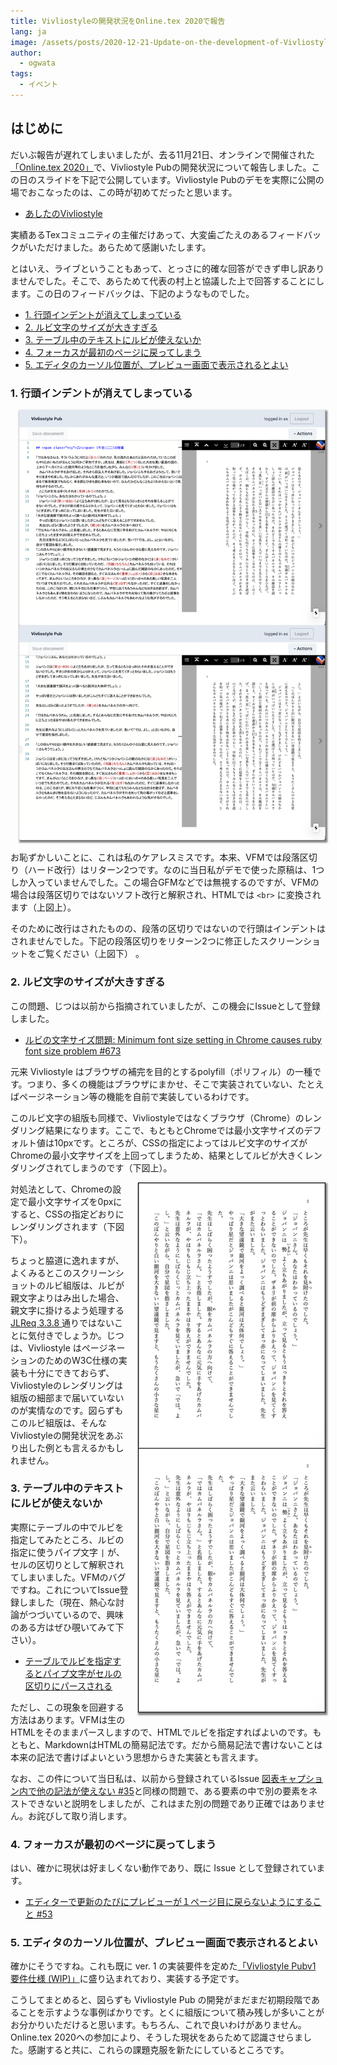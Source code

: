 ```yaml
---
title: Vivliostyleの開発状況をOnline.tex 2020で報告
lang: ja
image: /assets/posts/2020-12-21-Update-on-the-development-of-Vivliostyle-at-Online.tex-2020/fig-1.png
author:
  - ogwata
tags:
  - イベント
---
```


## はじめに

だいぶ報告が遅れてしまいましたが、去る11月21日、オンラインで開催された[「Online.tex 2020」<i class="mdi mdi-open-in-new"></i>](https://connpass.com/event/188075/)で、Vivliostyle Pubの開発状況について報告しました。この日のスライドを下記で公開しています。Vivliostyle Pubのデモを実際に公開の場でおこなったのは、この時が初めてだったと思います。

- [あしたのVivliostyle<i class="mdi mdi-open-in-new"></i>](https://www2.slideshare.net/ogwata_1959/vivliostyle-239370581)

実績あるTexコミュニティの主催だけあって、大変歯ごたえのあるフィードバックがいただけました。あらためて感謝いたします。

とはいえ、ライブということもあって、とっさに的確な回答ができず申し訳ありませんでした。そこで、あらためて代表の村上と協議した上で回答することにします。この日のフィードバックは、下記のようなものでした。

- [1. 行頭インデントが消えてしまっている](#1-行頭インデントが消えてしまっている)
- [2. ルビ文字のサイズが大きすぎる](#2-ルビ文字のサイズが大きすぎる)
- [3. テーブル中のテキストにルビが使えないか](#3-テーブル中のテキストにルビが使えないか)
- [4. フォーカスが最初のページに戻ってしまう](#4-フォーカスが最初のページに戻ってしまう)
- [5. エディタのカーソル位置が、プレビュー画面で表示されるとよい](#5-エディタのカーソル位置がプレビュー画面で表示されるとよい)

### 1. 行頭インデントが消えてしまっている

<div style="float: right; margin: 0 0 1em 1em;"><img src="/assets/posts/2020-12-21-Update-on-the-development-of-Vivliostyle-at-Online.tex-2020/fig-1.png" alt="A text document created with a double return code to separate paragraphs" style="width: 500px; box-shadow: 1px 2px 2.5px 1.5px grey;" /></div>

お恥ずかしいことに、これは私のケアレスミスです。本来、VFMでは段落区切り（ハード改行）はリターン2つです。なのに当日私がデモで使った原稿は、1つしか入っていませんでした。この場合GFMなどでは無視するのですが、VFMの場合は段落区切りではないソフト改行と解釈され、HTMLでは `<br>` に変換されます（上図上）。

そのために改行はされたものの、段落の区切りではないので行頭はインデントはされませんでした。下記の段落区切りをリターン2つに修正したスクリーンショットをご覧ください（上図下）
。

### 2. ルビ文字のサイズが大きすぎる

この問題、じつは以前から指摘されていましたが、この機会にIssueとして登録しました。

- [ルビの文字サイズ問題: Minimum font size setting in Chrome causes ruby font size problem #673 <i class="mdi mdi-open-in-new"></i>](https://github.com/vivliostyle/vivliostyle.js/issues/673)

元来 Vivliostyle はブラウザの補完を目的とするpolyfill（ポリフィル）の一種です。つまり、多くの機能はブラウザにまかせ、そこで実装されていない、たとえばページネーション等の機能を自前で実装しているわけです。

このルビ文字の組版も同様で、Vivliostyleではなくブラウザ（Chrome）のレンダリング結果になります。ここで、もともとChromeでは最小文字サイズのデフォルト値は10pxです。ところが、CSSの指定によってはルビ文字のサイズがChromeの最小文字サイズを上回ってしまうため、結果としてルビが大きくレンダリングされてしまうのです（下図上）。

<div style="float: right; margin: 0 0 1em 1em;"><img src="/assets/posts/2020-12-21-Update-on-the-development-of-Vivliostyle-at-Online.tex-2020/fig-2.png" alt="Typesetting results with the default minimum font size (10px) in Chrome" style="width: 300px; box-shadow: 1px 2px 2.5px 1.5px grey;" /></div>

対処法として、Chromeの設定で最小文字サイズを0pxにすると、CSSの指定どおりにレンダリングされます（下図下）。

ちょっと脇道に逸れますが、よくみるとこのスクリーンショットのルビ組版は、ルビが親文字よりはみ出した場合、親文字に掛けるよう処理する[JLReq 3.3.8  <i class="mdi mdi-open-in-new"></i>](https://www.w3.org/TR/jlreq/#adjustments_of_ruby_with_length_longer_than_that_of_the_base_characters)通りではないことに気付きでしょうか。じつは、Vivliostyle はページネーションのためのW3C仕様の実装も十分にできておらず、Vivliostyleのレンダリングは組版の細部まで届いていないのが実情なのです。図らずもこのルビ組版は、そんなVivliostyleの開発状況をあぶり出した例とも言えるかもしれません。

### 3. テーブル中のテキストにルビが使えないか

実際にテーブルの中でルビを指定してみたところ、ルビの指定に使うパイプ文字 `|` が、セルの区切りとして解釈されてしまいました。VFMのバグですね。これについてIssue登録しました（現在、熱心な討論がつづいているので、興味のある方はぜひ覗いてみて下さい）。

- [テーブルでルビを指定するとパイプ文字がセルの区切りにパースされる](https://github.com/vivliostyle/vfm/issues/44)

ただし、この現象を回避する方法はあります。VFMは生のHTMLをそのままパースしますので、HTMLでルビを指定すればよいのです。もともと、MarkdownはHTMLの簡易記法です。だから簡易記法で書けないことは本来の記法で書けばよいという思想からきた実装とも言えます。

なお、この件について当日私は、以前から登録されているIssue [図表キャプション内で他の記法が使えない #35](https://github.com/vivliostyle/vfm/issues/35)と同様の問題で、ある要素の中で別の要素をネストできないと説明をしましたが、これはまた別の問題であり正確ではありません。お詫びして取り消します。

### 4. フォーカスが最初のページに戻ってしまう

はい、確かに現状は好ましくない動作であり、既に Issue として登録されています。

- [エディターで更新のたびにプレビューが１ページ目に戻らないようにすること #53](https://github.com/vivliostyle/vivliostyle-pub/issues/53)

### 5. エディタのカーソル位置が、プレビュー画面で表示されるとよい

確かにそうですね。これも既に ver. 1 の実装要件を定めた[「Vivliostyle Pubv1 要件仕様 (WIP)」](https://github.com/vivliostyle/community/wiki/Vivliostyle-Pub-v1-Req#%E5%8E%9F%E7%A8%BF%E7%B7%A8%E9%9B%86%E7%94%BB%E9%9D%A2%E3%81%A8%E3%83%97%E3%83%AC%E3%83%93%E3%83%A5%E3%83%BC)に盛り込まれており、実装する予定です。

こうしてまとめると、図らずも Vivliostyle Pub の開発がまだまだ初期段階であることを示すような事例ばかりです。とくに組版について積み残しが多いことがお分かりいただけると思います。もちろん、これで良いわけがありません。Online.tex 2020への参加により、そうした現状をあらためて認識させらました。感謝すると共に、これらの課題克服を新たにしているところです。
